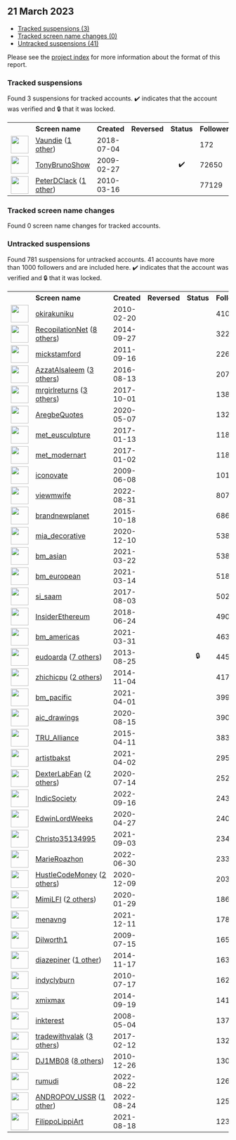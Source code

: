 ## 21 March 2023

* [Tracked suspensions (3)](#tracked-suspensions)
* [Tracked screen name changes (0)](#tracked-screen-name-changes)
* [Untracked suspensions (41)](#untracked-suspensions)

Please see the [project index](https://github.com/travisbrown/twitter-watch) for more information about the format of this report.

### Tracked suspensions

Found 3 suspensions for tracked accounts.
  ✔️ indicates that the account was verified and 🔒 that it was locked.

<table>
    <tr>
        <th></th>
        <th align="left">Screen name</th>
        <th align="left">Created</th>
        <th align="left">Reversed</th>
        <th align="left">Status</th>
        <th align="left">Followers</th>
        <th align="left">Ranking</th></tr>
    </tr>
        <tr>
            <td><a href="https://twitter.com/intent/user?user_id=1014438283064107008">
                <img src="https://pbs.twimg.com/profile_images/1489137629945815041/m_-SyzdV_normal.jpg" width="40px" height="40px" align="center"/></a>
            </td>
            <td>
                <a href="https://twitter.com/Vaundie">Vaundie</a>&nbsp;(<a href="https://api.memory.lol/v1/tw/id/1014438283064107008">1 other</a>)&nbsp;</td>
            <td>2018-07-04</td>
            <td></td>
            <td align="center"></td>
            <td>172</td>
            <td>2555</td>
        </tr>
        <tr>
            <td><a href="https://twitter.com/intent/user?user_id=22099513">
                <img src="https://pbs.twimg.com/profile_images/1553040557269737472/UnUNxLi7_normal.jpg" width="40px" height="40px" align="center"/></a>
            </td>
            <td>
                <a href="https://twitter.com/TonyBrunoShow">TonyBrunoShow</a></td>
            <td>2009-02-27</td>
            <td></td>
            <td align="center">✔️</td>
            <td>72650</td>
            <td>4768</td>
        </tr>
        <tr>
            <td><a href="https://twitter.com/intent/user?user_id=123504748">
                <img src="https://pbs.twimg.com/profile_images/1593350779834105856/hc6bX2lz_normal.jpg" width="40px" height="40px" align="center"/></a>
            </td>
            <td>
                <a href="https://twitter.com/PeterDClack">PeterDClack</a>&nbsp;(<a href="https://api.memory.lol/v1/tw/id/123504748">1 other</a>)&nbsp;</td>
            <td>2010-03-16</td>
            <td></td>
            <td align="center"></td>
            <td>77129</td>
            <td>90143</td>
        </tr></table>

### Tracked screen name changes

Found 0 screen name changes for tracked accounts.

### Untracked suspensions

Found 781 suspensions for untracked accounts.
41 accounts have more than 1000 followers and are included here.
  ✔️ indicates that the account was verified and 🔒 that it was locked.

<table>
    <tr>
        <th></th>
        <th align="left">Screen name</th>
        <th align="left">Created</th>
        <th align="left">Reversed</th>
        <th align="left">Status</th>
        <th align="left">Followers</th>
    </tr>
        <tr>
            <td><a href="https://twitter.com/intent/user?user_id=115850487">
                <img src="https://pbs.twimg.com/profile_images/623469991606652928/W_KATM6M_normal.jpg" width="40px" height="40px" align="center"/></a>
            </td>
            <td>
                <a href="https://twitter.com/okirakuniku">okirakuniku</a></td>
            <td>2010-02-20</td>
            <td></td>
            <td align="center"></td>
            <td>41068</td>
        </tr>
        <tr>
            <td><a href="https://twitter.com/intent/user?user_id=2787202367">
                <img src="https://pbs.twimg.com/profile_images/1569432877351190530/g5pzgwjC_normal.jpg" width="40px" height="40px" align="center"/></a>
            </td>
            <td>
                <a href="https://twitter.com/RecopilationNet">RecopilationNet</a>&nbsp;(<a href="https://api.memory.lol/v1/tw/id/2787202367">8 others</a>)&nbsp;</td>
            <td>2014-09-27</td>
            <td></td>
            <td align="center"></td>
            <td>32299</td>
        </tr>
        <tr>
            <td><a href="https://twitter.com/intent/user?user_id=374526725">
                <img src="https://pbs.twimg.com/profile_images/804005385808019457/TUBTEynz_normal.jpg" width="40px" height="40px" align="center"/></a>
            </td>
            <td>
                <a href="https://twitter.com/mickstamford">mickstamford</a></td>
            <td>2011-09-16</td>
            <td></td>
            <td align="center"></td>
            <td>22646</td>
        </tr>
        <tr>
            <td><a href="https://twitter.com/intent/user?user_id=764574111842598912">
                <img src="https://pbs.twimg.com/profile_images/1577289040906403842/7BNAqPrc_normal.jpg" width="40px" height="40px" align="center"/></a>
            </td>
            <td>
                <a href="https://twitter.com/AzzatAlsaleem">AzzatAlsaleem</a>&nbsp;(<a href="https://api.memory.lol/v1/tw/id/764574111842598912">3 others</a>)&nbsp;</td>
            <td>2016-08-13</td>
            <td></td>
            <td align="center"></td>
            <td>20741</td>
        </tr>
        <tr>
            <td><a href="https://twitter.com/intent/user?user_id=914401156796792832">
                <img src="https://pbs.twimg.com/profile_images/1564447874125283329/-9nBxQ5__normal.jpg" width="40px" height="40px" align="center"/></a>
            </td>
            <td>
                <a href="https://twitter.com/mrgirlreturns">mrgirlreturns</a>&nbsp;(<a href="https://api.memory.lol/v1/tw/id/914401156796792832">3 others</a>)&nbsp;</td>
            <td>2017-10-01</td>
            <td></td>
            <td align="center"></td>
            <td>13850</td>
        </tr>
        <tr>
            <td><a href="https://twitter.com/intent/user?user_id=1258417933392515073">
                <img src="https://pbs.twimg.com/profile_images/1288769365937192960/eDDQcr96_normal.jpg" width="40px" height="40px" align="center"/></a>
            </td>
            <td>
                <a href="https://twitter.com/AregbeQuotes">AregbeQuotes</a></td>
            <td>2020-05-07</td>
            <td></td>
            <td align="center"></td>
            <td>13204</td>
        </tr>
        <tr>
            <td><a href="https://twitter.com/intent/user?user_id=819799246614298624">
                <img src="https://pbs.twimg.com/profile_images/1123353391831248896/xHVuyCgR_normal.png" width="40px" height="40px" align="center"/></a>
            </td>
            <td>
                <a href="https://twitter.com/met_eusculpture">met_eusculpture</a></td>
            <td>2017-01-13</td>
            <td></td>
            <td align="center"></td>
            <td>11849</td>
        </tr>
        <tr>
            <td><a href="https://twitter.com/intent/user?user_id=816010582474297345">
                <img src="https://pbs.twimg.com/profile_images/1175816619861299200/XMJbCA95_normal.jpg" width="40px" height="40px" align="center"/></a>
            </td>
            <td>
                <a href="https://twitter.com/met_modernart">met_modernart</a></td>
            <td>2017-01-02</td>
            <td></td>
            <td align="center"></td>
            <td>11805</td>
        </tr>
        <tr>
            <td><a href="https://twitter.com/intent/user?user_id=45554378">
                <img src="https://pbs.twimg.com/profile_images/2545146014/b0avwvzxog6bzaalia6f_normal.gif" width="40px" height="40px" align="center"/></a>
            </td>
            <td>
                <a href="https://twitter.com/iconovate">iconovate</a></td>
            <td>2009-06-08</td>
            <td></td>
            <td align="center"></td>
            <td>10120</td>
        </tr>
        <tr>
            <td><a href="https://twitter.com/intent/user?user_id=1564933448925696001">
                <img src="https://pbs.twimg.com/profile_images/1564948661691420672/zqd0o3Lc_normal.jpg" width="40px" height="40px" align="center"/></a>
            </td>
            <td>
                <a href="https://twitter.com/viewmwife">viewmwife</a></td>
            <td>2022-08-31</td>
            <td></td>
            <td align="center"></td>
            <td>8071</td>
        </tr>
        <tr>
            <td><a href="https://twitter.com/intent/user?user_id=3983629163">
                <img src="https://pbs.twimg.com/profile_images/655566885971472384/bUnPCDNS_normal.png" width="40px" height="40px" align="center"/></a>
            </td>
            <td>
                <a href="https://twitter.com/brandnewplanet">brandnewplanet</a></td>
            <td>2015-10-18</td>
            <td></td>
            <td align="center"></td>
            <td>6862</td>
        </tr>
        <tr>
            <td><a href="https://twitter.com/intent/user?user_id=1337085636604391424">
                <img src="https://pbs.twimg.com/profile_images/1337094568114749440/KpKRa14__normal.jpg" width="40px" height="40px" align="center"/></a>
            </td>
            <td>
                <a href="https://twitter.com/mia_decorative">mia_decorative</a></td>
            <td>2020-12-10</td>
            <td></td>
            <td align="center"></td>
            <td>5389</td>
        </tr>
        <tr>
            <td><a href="https://twitter.com/intent/user?user_id=1374081338857431042">
                <img src="https://pbs.twimg.com/profile_images/1375283149802860545/sryXmjX7_normal.jpg" width="40px" height="40px" align="center"/></a>
            </td>
            <td>
                <a href="https://twitter.com/bm_asian">bm_asian</a></td>
            <td>2021-03-22</td>
            <td></td>
            <td align="center"></td>
            <td>5383</td>
        </tr>
        <tr>
            <td><a href="https://twitter.com/intent/user?user_id=1370950713077952513">
                <img src="https://pbs.twimg.com/profile_images/1370963608247541761/e29tfKD6_normal.jpg" width="40px" height="40px" align="center"/></a>
            </td>
            <td>
                <a href="https://twitter.com/bm_european">bm_european</a></td>
            <td>2021-03-14</td>
            <td></td>
            <td align="center"></td>
            <td>5186</td>
        </tr>
        <tr>
            <td><a href="https://twitter.com/intent/user?user_id=893063764236320768">
                <img src="https://pbs.twimg.com/profile_images/1245774108781998080/zOlJklqm_normal.jpg" width="40px" height="40px" align="center"/></a>
            </td>
            <td>
                <a href="https://twitter.com/si_saam">si_saam</a></td>
            <td>2017-08-03</td>
            <td></td>
            <td align="center"></td>
            <td>5028</td>
        </tr>
        <tr>
            <td><a href="https://twitter.com/intent/user?user_id=1010684382829580288">
                <img src="https://pbs.twimg.com/profile_images/1010690492839817216/a7y6yQq3_normal.jpg" width="40px" height="40px" align="center"/></a>
            </td>
            <td>
                <a href="https://twitter.com/InsiderEthereum">InsiderEthereum</a></td>
            <td>2018-06-24</td>
            <td></td>
            <td align="center"></td>
            <td>4903</td>
        </tr>
        <tr>
            <td><a href="https://twitter.com/intent/user?user_id=1377087707793424390">
                <img src="https://pbs.twimg.com/profile_images/1377099090173915138/swwB0lyO_normal.jpg" width="40px" height="40px" align="center"/></a>
            </td>
            <td>
                <a href="https://twitter.com/bm_americas">bm_americas</a></td>
            <td>2021-03-31</td>
            <td></td>
            <td align="center"></td>
            <td>4639</td>
        </tr>
        <tr>
            <td><a href="https://twitter.com/intent/user?user_id=1698010746">
                <img src="https://pbs.twimg.com/profile_images/1598469639520092163/CaCumubj_normal.jpg" width="40px" height="40px" align="center"/></a>
            </td>
            <td>
                <a href="https://twitter.com/eudoarda">eudoarda</a>&nbsp;(<a href="https://api.memory.lol/v1/tw/id/1698010746">7 others</a>)&nbsp;</td>
            <td>2013-08-25</td>
            <td></td>
            <td align="center">🔒</td>
            <td>4458</td>
        </tr>
        <tr>
            <td><a href="https://twitter.com/intent/user?user_id=2860649567">
                <img src="https://pbs.twimg.com/profile_images/1585212299408601088/LntO9weA_normal.jpg" width="40px" height="40px" align="center"/></a>
            </td>
            <td>
                <a href="https://twitter.com/zhichicpu">zhichicpu</a>&nbsp;(<a href="https://api.memory.lol/v1/tw/id/2860649567">2 others</a>)&nbsp;</td>
            <td>2014-11-04</td>
            <td></td>
            <td align="center"></td>
            <td>4177</td>
        </tr>
        <tr>
            <td><a href="https://twitter.com/intent/user?user_id=1377579390490529794">
                <img src="https://pbs.twimg.com/profile_images/1380365644630171650/5WJQqMws_normal.jpg" width="40px" height="40px" align="center"/></a>
            </td>
            <td>
                <a href="https://twitter.com/bm_pacific">bm_pacific</a></td>
            <td>2021-04-01</td>
            <td></td>
            <td align="center"></td>
            <td>3990</td>
        </tr>
        <tr>
            <td><a href="https://twitter.com/intent/user?user_id=1294502337554403329">
                <img src="https://pbs.twimg.com/profile_images/1295414799732363264/WYCnesm2_normal.jpg" width="40px" height="40px" align="center"/></a>
            </td>
            <td>
                <a href="https://twitter.com/aic_drawings">aic_drawings</a></td>
            <td>2020-08-15</td>
            <td></td>
            <td align="center"></td>
            <td>3904</td>
        </tr>
        <tr>
            <td><a href="https://twitter.com/intent/user?user_id=3156441009">
                <img src="https://pbs.twimg.com/profile_images/587567571865640960/phOgBgIa_normal.jpg" width="40px" height="40px" align="center"/></a>
            </td>
            <td>
                <a href="https://twitter.com/TRU_Alliance">TRU_Alliance</a></td>
            <td>2015-04-11</td>
            <td></td>
            <td align="center"></td>
            <td>3835</td>
        </tr>
        <tr>
            <td><a href="https://twitter.com/intent/user?user_id=1377984244262309889">
                <img src="https://pbs.twimg.com/profile_images/1379104315952963584/0ji2bcVw_normal.jpg" width="40px" height="40px" align="center"/></a>
            </td>
            <td>
                <a href="https://twitter.com/artistbakst">artistbakst</a></td>
            <td>2021-04-02</td>
            <td></td>
            <td align="center"></td>
            <td>2950</td>
        </tr>
        <tr>
            <td><a href="https://twitter.com/intent/user?user_id=1283130812813266944">
                <img src="https://pbs.twimg.com/profile_images/1598746629972033537/CxXbOFFN_normal.jpg" width="40px" height="40px" align="center"/></a>
            </td>
            <td>
                <a href="https://twitter.com/DexterLabFan">DexterLabFan</a>&nbsp;(<a href="https://api.memory.lol/v1/tw/id/1283130812813266944">2 others</a>)&nbsp;</td>
            <td>2020-07-14</td>
            <td></td>
            <td align="center"></td>
            <td>2525</td>
        </tr>
        <tr>
            <td><a href="https://twitter.com/intent/user?user_id=1570764789214756865">
                <img src="https://pbs.twimg.com/profile_images/1597534475604328448/XMx7lJQN_normal.jpg" width="40px" height="40px" align="center"/></a>
            </td>
            <td>
                <a href="https://twitter.com/IndicSociety">IndicSociety</a></td>
            <td>2022-09-16</td>
            <td></td>
            <td align="center"></td>
            <td>2434</td>
        </tr>
        <tr>
            <td><a href="https://twitter.com/intent/user?user_id=1254592747912101889">
                <img src="https://pbs.twimg.com/profile_images/1254598309831794688/W6WZpKLx_normal.jpg" width="40px" height="40px" align="center"/></a>
            </td>
            <td>
                <a href="https://twitter.com/EdwinLordWeeks">EdwinLordWeeks</a></td>
            <td>2020-04-27</td>
            <td></td>
            <td align="center"></td>
            <td>2407</td>
        </tr>
        <tr>
            <td><a href="https://twitter.com/intent/user?user_id=1433780824097411088">
                <img src="https://pbs.twimg.com/profile_images/1433780857370722305/u8MkHdv8_normal.jpg" width="40px" height="40px" align="center"/></a>
            </td>
            <td>
                <a href="https://twitter.com/Christo35134995">Christo35134995</a></td>
            <td>2021-09-03</td>
            <td></td>
            <td align="center"></td>
            <td>2349</td>
        </tr>
        <tr>
            <td><a href="https://twitter.com/intent/user?user_id=1542572542791192579">
                <img src="https://pbs.twimg.com/profile_images/1542573721944203264/l6biZIWx_normal.jpg" width="40px" height="40px" align="center"/></a>
            </td>
            <td>
                <a href="https://twitter.com/MarieRoazhon">MarieRoazhon</a></td>
            <td>2022-06-30</td>
            <td></td>
            <td align="center"></td>
            <td>2330</td>
        </tr>
        <tr>
            <td><a href="https://twitter.com/intent/user?user_id=1336659086851629056">
                <img src="https://pbs.twimg.com/profile_images/1534332871250419714/p8zYVMMX_normal.jpg" width="40px" height="40px" align="center"/></a>
            </td>
            <td>
                <a href="https://twitter.com/HustleCodeMoney">HustleCodeMoney</a>&nbsp;(<a href="https://api.memory.lol/v1/tw/id/1336659086851629056">2 others</a>)&nbsp;</td>
            <td>2020-12-09</td>
            <td></td>
            <td align="center"></td>
            <td>2035</td>
        </tr>
        <tr>
            <td><a href="https://twitter.com/intent/user?user_id=1222452217380331520">
                <img src="https://pbs.twimg.com/profile_images/1583897427991576578/x3ia3OpJ_normal.jpg" width="40px" height="40px" align="center"/></a>
            </td>
            <td>
                <a href="https://twitter.com/MimiLFI">MimiLFI</a>&nbsp;(<a href="https://api.memory.lol/v1/tw/id/1222452217380331520">2 others</a>)&nbsp;</td>
            <td>2020-01-29</td>
            <td></td>
            <td align="center"></td>
            <td>1867</td>
        </tr>
        <tr>
            <td><a href="https://twitter.com/intent/user?user_id=1469474110006693892">
                <img src="https://pbs.twimg.com/profile_images/1591749911221252103/1vte393y_normal.jpg" width="40px" height="40px" align="center"/></a>
            </td>
            <td>
                <a href="https://twitter.com/menavng">menavng</a></td>
            <td>2021-12-11</td>
            <td></td>
            <td align="center"></td>
            <td>1785</td>
        </tr>
        <tr>
            <td><a href="https://twitter.com/intent/user?user_id=56994303">
                <img src="https://pbs.twimg.com/profile_images/1529098656774864896/A-ovrXbs_normal.jpg" width="40px" height="40px" align="center"/></a>
            </td>
            <td>
                <a href="https://twitter.com/Dilworth1">Dilworth1</a></td>
            <td>2009-07-15</td>
            <td></td>
            <td align="center"></td>
            <td>1653</td>
        </tr>
        <tr>
            <td><a href="https://twitter.com/intent/user?user_id=2902161714">
                <img src="https://pbs.twimg.com/profile_images/1493155926492200960/35stMIKm_normal.jpg" width="40px" height="40px" align="center"/></a>
            </td>
            <td>
                <a href="https://twitter.com/diazepiner">diazepiner</a>&nbsp;(<a href="https://api.memory.lol/v1/tw/id/2902161714">1 other</a>)&nbsp;</td>
            <td>2014-11-17</td>
            <td></td>
            <td align="center"></td>
            <td>1639</td>
        </tr>
        <tr>
            <td><a href="https://twitter.com/intent/user?user_id=167881941">
                <img src="https://pbs.twimg.com/profile_images/1501841562673766400/9yQWppfx_normal.jpg" width="40px" height="40px" align="center"/></a>
            </td>
            <td>
                <a href="https://twitter.com/indyclyburn">indyclyburn</a></td>
            <td>2010-07-17</td>
            <td></td>
            <td align="center"></td>
            <td>1625</td>
        </tr>
        <tr>
            <td><a href="https://twitter.com/intent/user?user_id=2819876306">
                <img src="https://pbs.twimg.com/profile_images/1570390331115597826/oEzYP0TD_normal.jpg" width="40px" height="40px" align="center"/></a>
            </td>
            <td>
                <a href="https://twitter.com/xmixmax">xmixmax</a></td>
            <td>2014-09-19</td>
            <td></td>
            <td align="center"></td>
            <td>1419</td>
        </tr>
        <tr>
            <td><a href="https://twitter.com/intent/user?user_id=14647322">
                <img src="https://pbs.twimg.com/profile_images/429302190830665729/k3inqS_q_normal.jpeg" width="40px" height="40px" align="center"/></a>
            </td>
            <td>
                <a href="https://twitter.com/inkterest">inkterest</a></td>
            <td>2008-05-04</td>
            <td></td>
            <td align="center"></td>
            <td>1372</td>
        </tr>
        <tr>
            <td><a href="https://twitter.com/intent/user?user_id=830643347379388416">
                <img src="https://pbs.twimg.com/profile_images/1572591989413003274/BJR_tskU_normal.jpg" width="40px" height="40px" align="center"/></a>
            </td>
            <td>
                <a href="https://twitter.com/tradewithvalak">tradewithvalak</a>&nbsp;(<a href="https://api.memory.lol/v1/tw/id/830643347379388416">3 others</a>)&nbsp;</td>
            <td>2017-02-12</td>
            <td></td>
            <td align="center"></td>
            <td>1321</td>
        </tr>
        <tr>
            <td><a href="https://twitter.com/intent/user?user_id=230618325">
                <img src="https://pbs.twimg.com/profile_images/1568797941711704064/hfm5zo_0_normal.jpg" width="40px" height="40px" align="center"/></a>
            </td>
            <td>
                <a href="https://twitter.com/DJ1MB08">DJ1MB08</a>&nbsp;(<a href="https://api.memory.lol/v1/tw/id/230618325">8 others</a>)&nbsp;</td>
            <td>2010-12-26</td>
            <td></td>
            <td align="center"></td>
            <td>1309</td>
        </tr>
        <tr>
            <td><a href="https://twitter.com/intent/user?user_id=1561722392497381377">
                <img src="https://pbs.twimg.com/profile_images/1563399035741884416/LlZOTQGZ_normal.jpg" width="40px" height="40px" align="center"/></a>
            </td>
            <td>
                <a href="https://twitter.com/rumudi">rumudi</a></td>
            <td>2022-08-22</td>
            <td></td>
            <td align="center"></td>
            <td>1269</td>
        </tr>
        <tr>
            <td><a href="https://twitter.com/intent/user?user_id=1562404559674552321">
                <img src="https://pbs.twimg.com/profile_images/1563606364135383044/dml-Xxa5_normal.jpg" width="40px" height="40px" align="center"/></a>
            </td>
            <td>
                <a href="https://twitter.com/ANDROPOV_USSR">ANDROPOV_USSR</a>&nbsp;(<a href="https://api.memory.lol/v1/tw/id/1562404559674552321">1 other</a>)&nbsp;</td>
            <td>2022-08-24</td>
            <td></td>
            <td align="center"></td>
            <td>1256</td>
        </tr>
        <tr>
            <td><a href="https://twitter.com/intent/user?user_id=1428067030968672258">
                <img src="https://pbs.twimg.com/profile_images/1431099270707310594/E7MMjq21_normal.jpg" width="40px" height="40px" align="center"/></a>
            </td>
            <td>
                <a href="https://twitter.com/FilippoLippiArt">FilippoLippiArt</a></td>
            <td>2021-08-18</td>
            <td></td>
            <td align="center"></td>
            <td>1238</td>
        </tr></table>
